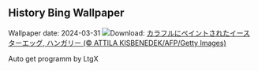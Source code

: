 ## History Bing Wallpaper
Wallpaper date: 2024-03-31
![](https://www.bing.com/th?id=OHR.HungarianEggs_JA-JP9558688915_UHD.jpg&w=1000)Download: [カラフルにペイントされたイースターエッグ, ハンガリー (© ATTILA KISBENEDEK/AFP/Getty Images)](https://www.bing.com/th?id=OHR.HungarianEggs_JA-JP9558688915_UHD.jpg)

Auto get programm by LtgX
